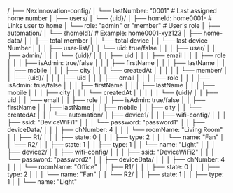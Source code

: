 /
├── NexInnovation-config/
│   └── lastNumber: "0001"               # Last assigned home number
│
├── users/
│   └── {uid}/
│       ├── homeId: home0001-<pushKey>   # Links user to home
│       └── role: "admin" or "member"    # User's role
│
├── automation/
│   └── {homeId}/                        # Example: home0001-xyz123
│       ├── home-data/
│       │   ├── total member
│       │   └── total device
│       │   └── last device Number
│       │
│       ├── user-list/
│       │   └── uid: true/false
│       │
│       ├── user/
│       │   ├── admin/
│       │   │   └── {uid}/
│       │   │       ├── uid
│       │   │       ├── email
│       │   │       ├── role
│       │   │       ├── isAdmin: true/false
│       │   │       ├── firstName
│       │   │       ├── lastName
│       │   │       ├── mobile
│       │   │       ├── city
│       │   │       └── createdAt
│       │   │
│       │   └── member/
│       │       ├── {uid}/
│       │       │   ├── uid
│       │       │   ├── email
│       │       │   ├── role
│       │       │   ├── isAdmin: true/false
│       │       │   ├── firstName
│       │       │   ├── lastName
│       │       │   ├── mobile
│       │       │   ├── city
│       │       │   └── createdAt
│       │       │
│       │       └── {uid}/
│       │           ├── uid
│       │           ├── email
│       │           ├── role
│       │           ├── isAdmin: true/false
│       │           ├── firstName
│       │           ├── lastName
│       │           ├── mobile
│       │           ├── city
│       │           └── createdAt
│       │
│       └── automation/
│           ├── device1/
│           │   ├── wifi-config/
│           │   │   ├── ssid: "DeviceWiFi1"
│           │   │   └── password: "password1"
│           │   ├── deviceData/
│           │   │   ├── chNumber: 4
│           │   │   └── roomName: "Living Room"
│           │   ├── R1/
│           │   │   ├── state: 0
│           │   │   ├── type: 2
│           │   │   └── name: "Fan"
│           │   └── R2/
│           │       ├── state: 1
│           │       ├── type: 1
│           │       └── name: "Light"
│           │
│           ├── device2/
│           │   ├── wifi-config/
│           │   │   ├── ssid: "DeviceWiFi2"
│           │   │   └── password: "password2"
│           │   ├── deviceData/
│           │   │   ├── chNumber: 4
│           │   │   └── roomName: "Office"
│           │   ├── R1/
│           │   │   ├── state: 0
│           │   │   ├── type: 2
│           │   │   └── name: "Fan"
│           │   └── R2/
│           │       ├── state: 1
│           │       ├── type: 1
│           │       └── name: "Light"
